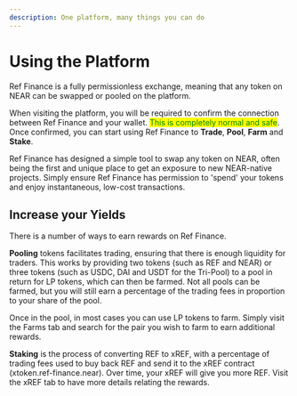 ```yaml
---
description: One platform, many things you can do
---
```


# Using the Platform

Ref Finance is a fully permissionless exchange, meaning that any token on NEAR can be swapped or pooled on the platform.

When visiting the platform, you will be required to confirm the connection between Ref Finance and your wallet. <mark style="color:green;">This is completely normal and safe</mark>. Once confirmed, you can start using Ref Finance to **Trade**, **Pool**, **Farm** and **Stake**.

Ref Finance has designed a simple tool to swap any token on NEAR, often being the first and unique place to get an exposure to new NEAR-native projects. Simply ensure Ref Finance has permission to 'spend' your tokens and enjoy instantaneous, low-cost transactions.

## Increase your Yields

There is a number of ways to earn rewards on Ref Finance.

**Pooling** tokens facilitates trading, ensuring that there is enough liquidity for traders. This works by providing two tokens (such as REF and NEAR) or three tokens (such as USDC, DAI and USDT for the Tri-Pool) to a pool in return for LP tokens, which can then be farmed. Not all pools can be farmed, but you will still earn a percentage of the trading fees in proportion to your share of the pool.&#x20;

Once in the pool, in most cases you can use LP tokens to farm. Simply visit the Farms tab and search for the pair you wish to farm to earn additional rewards.&#x20;

**Staking** is the process of converting REF to xREF, with a percentage of trading fees used to buy back REF and send it to the xREF contract (xtoken.ref-finance.near). Over time, your xREF will give you more REF. Visit the xREF tab to have more details relating the rewards.
